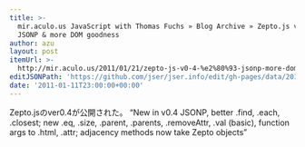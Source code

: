 ```yaml
---
title: >-
  mir.aculo.us JavaScript with Thomas Fuchs » Blog Archive » Zepto.js v0.4 –
  JSONP & more DOM goodness
author: azu
layout: post
itemUrl: >-
  http://mir.aculo.us/2011/01/21/zepto-js-v0-4-%e2%80%93-jsonp-more-dom-goodness/
editJSONPath: 'https://github.com/jser/jser.info/edit/gh-pages/data/2011/01/index.json'
date: '2011-01-11T23:00:00+00:00'
---
```

Zepto.jsのver0.4が公開された。
<q>New in v0.4 JSONP, better .find, .each, .closest; new .eq, .size, .parent, .parents, .removeAttr, .val (basic), function args to .html, .attr; adjacency methods now take Zepto objects</q>
